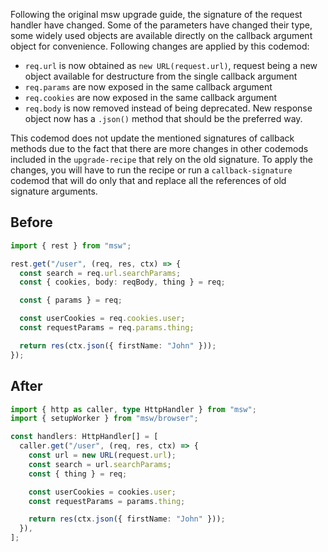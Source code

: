Following the original msw upgrade guide, the signature of the request handler have changed. Some of the parameters have changed their type, some widely used objects are available directly on the callback argument object for convenience. Following changes are applied by this codemod:

- `req.url` is now obtained as `new URL(request.url)`, request being a new object available for destructure from the single callback argument
- `req.params` are now exposed in the same callback argument
- `req.cookies` are now exposed in the same callback argument
- `req.body` is now removed instead of being deprecated. New response object now has a `.json()` method that should be the preferred way.

This codemod does not update the mentioned signatures of callback methods due to the fact that there are more changes in other codemods included in the `upgrade-recipe` that rely on the old signature. To apply the changes, you will have to run the recipe or run a `callback-signature` codemod that will do only that and replace all the references of old signature arguments.

## Before

```ts
import { rest } from "msw";

rest.get("/user", (req, res, ctx) => {
  const search = req.url.searchParams;
  const { cookies, body: reqBody, thing } = req;

  const { params } = req;

  const userCookies = req.cookies.user;
  const requestParams = req.params.thing;

  return res(ctx.json({ firstName: "John" }));
});
```

## After

```ts
import { http as caller, type HttpHandler } from "msw";
import { setupWorker } from "msw/browser";

const handlers: HttpHandler[] = [
  caller.get("/user", (req, res, ctx) => {
    const url = new URL(request.url);
    const search = url.searchParams;
    const { thing } = req;

    const userCookies = cookies.user;
    const requestParams = params.thing;

    return res(ctx.json({ firstName: "John" }));
  }),
];
```
